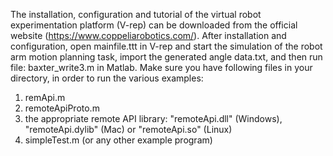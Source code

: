 The installation, configuration and tutorial of the virtual robot experimentation platform (V-rep) can be downloaded from 
the official website (https://www.coppeliarobotics.com/). After installation and configuration, open mainfile.ttt in V-rep and
start the simulation of the robot arm motion planning task, import the generated angle data.txt, and then run file: baxter_write3.m in Matlab.
Make sure you have following files in your directory, in order to run the various examples:

1. remApi.m
2. remoteApiProto.m
3. the appropriate remote API library: "remoteApi.dll" (Windows), "remoteApi.dylib" (Mac) or "remoteApi.so" (Linux)
4. simpleTest.m (or any other example program)